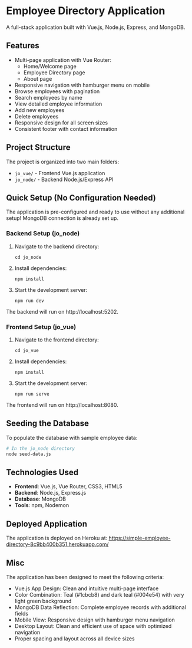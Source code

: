 # Employee Directory Application

A full-stack application built with Vue.js, Node.js, Express, and MongoDB.

## Features

- Multi-page application with Vue Router:
  - Home/Welcome page
  - Employee Directory page
  - About page
- Responsive navigation with hamburger menu on mobile
- Browse employees with pagination
- Search employees by name
- View detailed employee information
- Add new employees
- Delete employees
- Responsive design for all screen sizes
- Consistent footer with contact information

## Project Structure

The project is organized into two main folders:

- `jo_vue/` - Frontend Vue.js application
- `jo_node/` - Backend Node.js/Express API

## Quick Setup (No Configuration Needed)

The application is pre-configured and ready to use without any additional setup! MongoDB connection is already set up.

### Backend Setup (jo_node)

1. Navigate to the backend directory:
   ```
   cd jo_node
   ```

2. Install dependencies:
   ```
   npm install
   ```

3. Start the development server:
   ```
   npm run dev
   ```

The backend will run on http://localhost:5202.

### Frontend Setup (jo_vue)

1. Navigate to the frontend directory:
   ```
   cd jo_vue
   ```

2. Install dependencies:
   ```
   npm install
   ```

3. Start the development server:
   ```
   npm run serve
   ```

The frontend will run on http://localhost:8080.

## Seeding the Database

To populate the database with sample employee data:

```bash
# In the jo_node directory
node seed-data.js
```

## Technologies Used

- **Frontend**: Vue.js, Vue Router, CSS3, HTML5
- **Backend**: Node.js, Express.js
- **Database**: MongoDB
- **Tools**: npm, Nodemon

## Deployed Application

The application is deployed on Heroku at: https://simple-employee-directory-8c9bb400b351.herokuapp.com/

## Misc

The application has been designed to meet the following criteria:

- Vue.js App Design: Clean and intuitive multi-page interface
- Color Combination: Teal (#1cbcb8) and dark teal (#004e54) with very light green background
- MongoDB Data Reflection: Complete employee records with additional fields
- Mobile View: Responsive design with hamburger menu navigation
- Desktop Layout: Clean and efficient use of space with optimized navigation
- Proper spacing and layout across all device sizes 